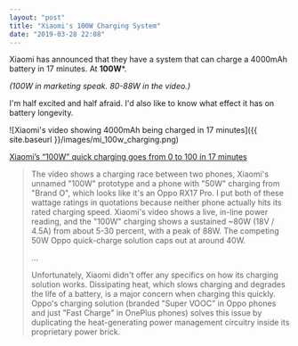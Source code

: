 ```yaml
---
layout: "post"
title: "Xiaomi's 100W Charging System"
date: "2019-03-28 22:08"
---
```


Xiaomi has announced that they have a system that can charge a 4000mAh battery in 17 minutes. At **100W***.

_(100W in marketing speak. 80-88W in the video.)_

I'm half excited and half afraid. I'd also like to know what effect it has on battery longevity.

![Xiaomi's video showing 4000mAh being charged in 17 minutes]({{ site.baseurl }}/images/mi_100w_charging.png)

[Xiaomi’s “100W” quick charging goes from 0 to 100 in 17 minutes](https://arstechnica.com/gadgets/2019/03/xiaomi-teases-worlds-fastest-charging-smartphone-with-100w-quick-charge/)

>The video shows a charging race between two phones, Xiaomi's unnamed "100W" prototype and a phone with "50W" charging from "Brand O", which looks like it's an Oppo RX17 Pro. I put both of these wattage ratings in quotations because neither phone actually hits its rated charging speed. Xiaomi's video shows a live, in-line power reading, and the "100W" charging shows a sustained ~80W (18V / 4.5A) from about 5-30 percent, with a peak of 88W. The competing 50W Oppo quick-charge solution caps out at around 40W.
>
> ...
>
>Unfortunately, Xiaomi didn't offer any specifics on how its charging solution works. Dissipating heat, which slows charging and degrades the life of a battery, is a major concern when charging this quickly. Oppo's charging solution (branded "Super VOOC" in Oppo phones and just "Fast Charge" in OnePlus phones) solves this issue by duplicating the heat-generating power management circuitry inside its proprietary power brick.

